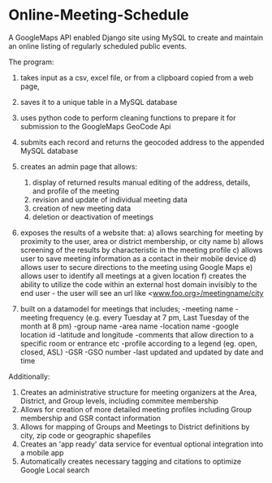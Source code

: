 # Online-Meeting-Schedule
A GoogleMaps API enabled Django site using MySQL to create and maintain an online listing of regularly scheduled public events.

The program:
  1. takes input as a csv, excel file, or from a clipboard copied from a web page, 
  2. saves it to a unique table in a MySQL database
  3. uses python code to perform cleaning functions to prepare it for submission to the GoogleMaps GeoCode Api
  4. submits each record and returns the geocoded address to the appended MySQL database
  5. creates an admin page that allows:
      1. display of returned results manual editing of the address, details, and profile of the meeting
      2. revision and update of individual meeting data
      3. creation of new meeting data
      4. deletion or deactivation of meetings
  
  6. exposes the results of a website that:
      a) allows searching for meeting by proximity to the user, area or district membership, or city name
      b) allows screening of the results by characteristic in the meeting profile
      c) allows user to save meeting information as a contact in their mobile device
      d) allows user to secure directions to the meeting using Google Maps
      e) allows user to identify all meetings at a given location
      f) creates the ability to utilize the code within an external host domain invisibly to the end user - the user will see an url     like <www.foo.org>/meetingname/city
 
 7. built on a datamodel for meetings that includes;
      -meeting name
      -meeting frequency (e.g. every Tuesday at 7 pm, Last Tuesday of the month at 8 pm)
      -group name
      -area name
      -location name
      -google location id
      -latitude and longitude
      -comments that allow direction to a specific room or entrance etc
      -profile according to a legend (eg. open, closed, ASL)
      -GSR
      -GSO number
      -last updated and updated by date and time

Additionally:
  1. Creates an administrative structure for meeting organizers at the Area, District, and Group levels, including commitee membership
  2. Allows for creation of more detailed meeting profiles including Group membership and GSR contact information
  3. Allows for mapping of Groups and Meetings to District definitions by city, zip code or geographic shapefiles
  4. Creates an 'app ready' data service for eventual optional integration into a mobile app
  5. Automatically creates necessary tagging and citations to optimize Google Local search
  



      
